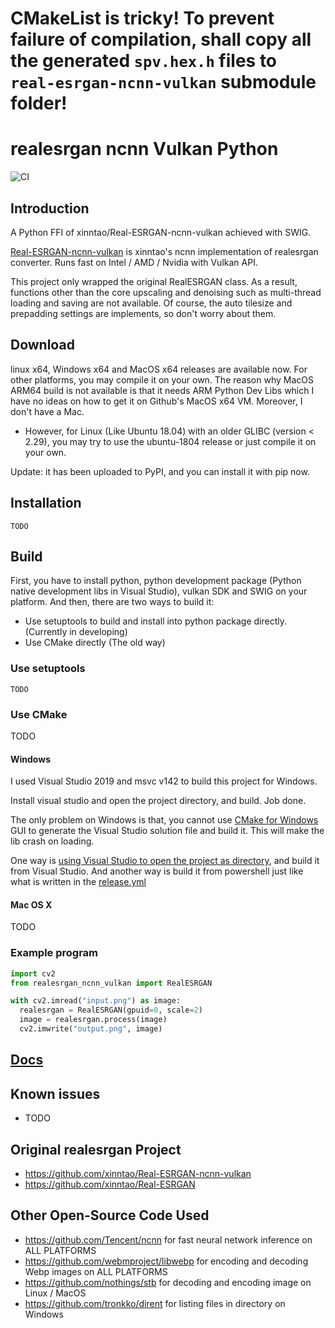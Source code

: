 # CMakeList is tricky! To prevent failure of compilation, shall copy all the generated `spv.hex.h` files to `real-esrgan-ncnn-vulkan` submodule folder!

# realesrgan ncnn Vulkan Python

![CI](https://github.com/media2x/realcugan-ncnn-vulkan-python/workflows/CI/badge.svg)

## Introduction

A Python FFI of xinntao/Real-ESRGAN-ncnn-vulkan achieved with SWIG.

[Real-ESRGAN-ncnn-vulkan](https://github.com/xinntao/Real-ESRGAN-ncnn-vulkan) is xinntao's ncnn implementation of realesrgan converter. Runs fast on Intel / AMD / Nvidia with Vulkan API.

This project only wrapped the original RealESRGAN class. As a result, functions other than the core upscaling and denoising such as multi-thread loading and saving are not available. Of course, the auto tilesize and prepadding settings are implements, so don't worry about them.

## Download

linux x64, Windows x64 and MacOS x64 releases are available now. For other platforms, you may compile it on your own.
The reason why MacOS ARM64 build is not available is that it needs ARM Python Dev Libs which I have no ideas on how to
get it on Github's MacOS x64 VM. Moreover, I don't have a Mac.

- However, for Linux (Like Ubuntu 18.04) with an older GLIBC (version < 2.29), you may try to use the ubuntu-1804 release or just compile it on your own.

Update: it has been uploaded to PyPI, and you can install it with pip now.

## Installation

```shell
TODO
```

## Build

First, you have to install python, python development package (Python native development libs in Visual Studio), vulkan SDK and SWIG on your platform. And then, there are two ways to build it:

- Use setuptools to build and install into python package directly. (Currently in developing)
- Use CMake directly (The old way)

### Use setuptools

```shell
TODO
```

### Use CMake

TODO

#### Windows

I used Visual Studio 2019 and msvc v142 to build this project for Windows.

Install visual studio and open the project directory, and build. Job done.

The only problem on Windows is that, you cannot use [CMake for Windows](https://cmake.org/download/) GUI to generate the Visual Studio solution file and build it. This will make the lib crash on loading.

One way is [using Visual Studio to open the project as directory](https://www.microfocus.com/documentation/visual-cobol/vc50/VS2019/GUID-BE1C48AA-DB22-4F38-9644-E9B48658EF36.html), and build it from Visual Studio.
And another way is build it from powershell just like what is written in the [release.yml](.github/workflows/release.yml)

#### Mac OS X

TODO

### Example program

```python
import cv2
from realesrgan_ncnn_vulkan import RealESRGAN

with cv2.imread("input.png") as image:
  realesrgan = RealESRGAN(gpuid=0, scale=2)
  image = realesrgan.process(image)
  cv2.imwrite("output.png", image)
```

## [Docs](Docs.md)

## Known issues

- TODO

## Original realesrgan Project

- https://github.com/xinntao/Real-ESRGAN-ncnn-vulkan
- https://github.com/xinntao/Real-ESRGAN

## Other Open-Source Code Used

- https://github.com/Tencent/ncnn for fast neural network inference on ALL PLATFORMS
- https://github.com/webmproject/libwebp for encoding and decoding Webp images on ALL PLATFORMS
- https://github.com/nothings/stb for decoding and encoding image on Linux / MacOS
- https://github.com/tronkko/dirent for listing files in directory on Windows
